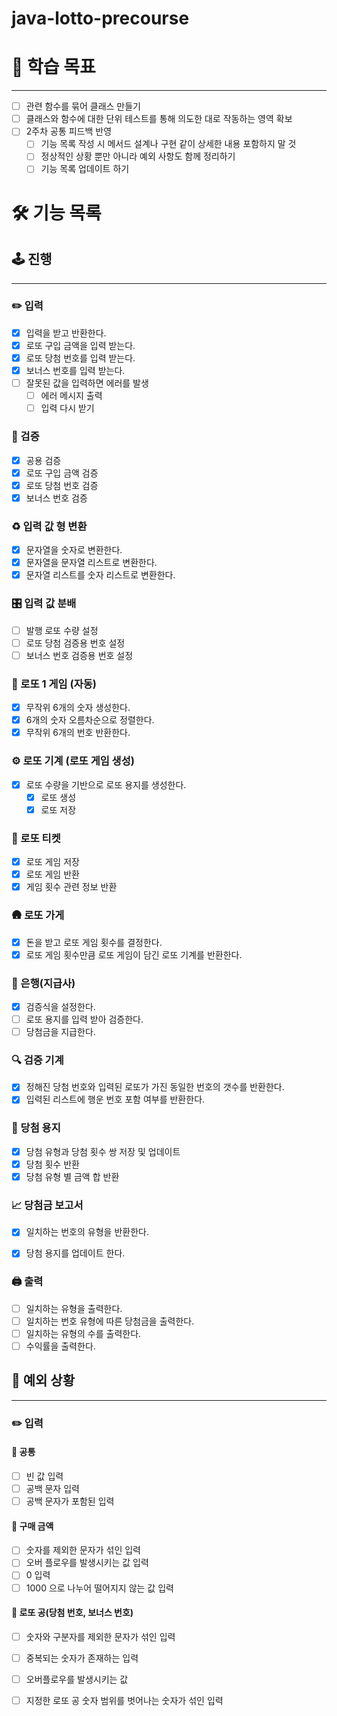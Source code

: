 # java-lotto-precourse

# 🏃 학습 목표

---
- [ ] 관련 함수를 묶어 클래스 만들기
- [ ] 클래스와 함수에 대한 단위 테스트를 통해 의도한 대로 작동하는 영역 확보
- [ ] 2주차 공통 피드백 반영
    - [ ] 기능 목록 작성 시 메서드 설계나 구현 같이 상세한 내용 포함하지 말 것
    - [ ] 정상적인 상황 뿐만 아니라 예외 사항도 함께 정리하기
    - [ ] 기능 목록 업데이트 하기

#  🛠️ 기능 목록

## 🕹️ 진행

---
### ✏️ 입력
- [x] 입력을 받고 반환한다.
- [x] 로또 구입 금액을 입력 받는다.
- [x] 로또 당첨 번호를 입력 받는다.
- [x] 보너스 번호를 입력 받는다.
- [ ] 잘못된 값을 입력하면 에러를 발생
    - [ ] 에러 메시지 출력
    - [ ] 입력 다시 받기

### 👀 검증
- [x] 공용 검증
- [x] 로또 구입 금액 검증
- [x] 로또 당첨 번호 검증
- [x] 보너스 번호 검증

### ♻️ 입력 값 형 변환
- [x] 문자열을 숫자로 변환한다.
- [x] 문자열을 문자열 리스트로 변환한다.
- [x] 문자열 리스트를 숫자 리스트로 변환한다.

### 🎛 입력 값 분배
- [ ] 발행 로또 수량 설정
- [ ] 로또 당첨 검증용 번호 설정
- [ ] 보너스 번호 검증용 번호 설정

### 🎉 로또 1 게임 (자동)
- [x] 무작위 6개의 숫자 생성한다.
- [x] 6개의 숫자 오름차순으로 정렬한다.
- [x] 무작위 6개의 번호 반환한다.

### ⚙️ 로또 기계 (로또 게임 생성)
- [x] 로또 수량을 기반으로 로또 용지를 생성한다.
    - [x] 로또 생성
    - [x] 로또 저장

### 🎫 로또 티켓
- [x] 로또 게임 저장
- [x] 로또 게임 반환
- [x] 게임 횟수 관련 정보 반환

### 🛖 로또 가게
- [x] 돈을 받고 로또 게임 횟수를 결정한다.
- [x] 로또 게임 횟수만큼 로또 게임이 담긴 로또 기계를 반환한다.

### 🏦 은행(지급사)
- [x] 검증식을 설정한다.
- [ ] 로또 용지를 입력 받아 검증한다.
- [ ] 당첨금을 지급한다.

### 🔍 검증 기계
- [x] 정해진 당첨 번호와 입력된 로또가 가진 동일한 번호의 갯수를 반환한다.
- [x] 입력된 리스트에 행운 번호 포함 여부를 반환한다.

### 🧾 당첨 용지 
- [x] 당첨 유형과 당첨 횟수 쌍 저장 및 업데이트
- [x] 당첨 횟수 반환
- [x] 당첨 유형 별 금액 합 반환

### 📈 당첨금 보고서
- [x] 일치하는 번호의 유형을 반환한다.
- [x] 당첨 용지를 업데이트 한다.


### 🖨️ 출력
- [ ] 일치하는 유형을 출력한다.
- [ ] 일치하는 번호 유형에 따른 당첨금을 출력한다.
- [ ] 일치하는 유형의 수를 출력한다.
- [ ] 수익률을 출력한다.

## 🚧 예외 상황

---

### ✏️ 입력
#### 🧩 공통
- [ ] 빈 값 입력
- [ ] 공백 문자 입력
- [ ] 공백 문자가 포함된 입력

#### 🧩 구매 금액
- [ ] 숫자를 제외한 문자가 섞인 입력
- [ ] 오버 플로우를 발생시키는 값 입력
- [ ] 0 입력
- [ ] 1000 으로 나누어 떨어지지 않는 값 입력

#### 🧩 로또 공(당첨 번호, 보너스 번호)
- [ ] 숫자와 구분자를 제외한 문자가 섞인 입력
- [ ] 중복되는 숫자가 존재하는 입력
- [ ] 오버플로우를 발생시키는 값
- [ ] 지정한 로또 공 숫자 범위를 벗어나는 숫자가 섞인 입력

